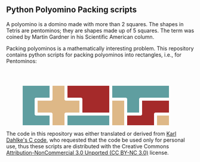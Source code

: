 Python Polyomino Packing scripts
--------------------------------

A polyomino is a domino made with more than 2 squares. The shapes in Tetris are pentominos;
 they are shapes made up of 5 squares. The term was coined by Martin Gardner in his Scientific American column.

Packing polyominos is a mathematically interesting problem. This repository contains
python scripts for packing polyominos into rectangles, i.e., for Pentominos:


<?xml version="1.0" encoding="utf-8" ?>
<svg xmlns="http://www.w3.org/2000/svg" xmlns:ev="http://www.w3.org/2001/xml-events" xmlns:xlink="http://www.w3.org/1999/xlink" baseProfile="full" height="100%" version="1.1" width="100%">
  <defs/>
  <path d="M 160.0 84.0 L 159.60793143868176 83.98073890668879 L 159.2196387119355 83.92314112161293 L 158.83886129098215 83.82776134292884 L 158.46926627053963 83.69551813004514 L 158.11441305269602 83.52768505739343 L 157.7777190679216 83.32587844921018 L 157.46242686334543 83.09204181345095 L 157.17157287525382 82.82842712474618 L 156.90795818654905 82.53757313665459 L 156.6741215507898 82.2222809320784 L 156.47231494260657 81.88558694730399 L 156.30448186995486 81.53073372946037 L 156.17223865707118 81.16113870901785 L 156.07685887838707 80.78036128806451 L 156.0192610933112 80.39206856131824 L 156.0 80.0 L 156.0 44.0 L 124.0 44.0 L 124.0 80.0 L 123.98073890668879 80.39206856131824 L 123.92314112161293 80.78036128806451 L 123.82776134292884 81.16113870901785 L 123.69551813004514 81.53073372946037 L 123.52768505739343 81.88558694730399 L 123.32587844921018 82.2222809320784 L 123.09204181345095 82.53757313665459 L 122.82842712474618 82.82842712474618 L 122.53757313665459 83.09204181345095 L 122.2222809320784 83.32587844921018 L 121.88558694730399 83.52768505739343 L 121.53073372946037 83.69551813004514 L 121.16113870901785 83.82776134292884 L 120.78036128806451 83.92314112161293 L 120.39206856131824 83.98073890668879 L 120.0 84.0 L 84.0 84.0 L 84.0 116.0 L 120.0 116.0 L 120.39206856131824 116.01926109331121 L 120.78036128806451 116.07685887838707 L 121.16113870901785 116.17223865707116 L 121.53073372946037 116.30448186995486 L 121.88558694730399 116.47231494260657 L 122.2222809320784 116.67412155078982 L 122.53757313665459 116.90795818654905 L 122.82842712474618 117.17157287525382 L 123.09204181345095 117.46242686334541 L 123.32587844921018 117.7777190679216 L 123.52768505739343 118.11441305269601 L 123.69551813004514 118.46926627053963 L 123.82776134292884 118.83886129098215 L 123.92314112161293 119.21963871193549 L 123.98073890668879 119.60793143868176 L 124.0 120.0 L 124.0 156.0 L 156.0 156.0 L 156.0 120.0 L 156.01926109331123 119.60793143868173 L 156.07685887838707 119.21963871193546 L 156.17223865707118 118.83886129098212 L 156.30448186995486 118.46926627053962 L 156.4723149426066 118.114413052696 L 156.67412155078983 117.77771906792158 L 156.90795818654905 117.46242686334541 L 157.17157287525382 117.1715728752538 L 157.46242686334543 116.90795818654904 L 157.7777190679216 116.6741215507898 L 158.11441305269602 116.47231494260657 L 158.46926627053963 116.30448186995486 L 158.83886129098215 116.17223865707116 L 159.2196387119355 116.07685887838707 L 159.60793143868176 116.01926109331121 L 160.0 116.0 L 196.0 116.0 L 196.0 84.0 L 160.0 84.0 " fill="burlywood"/>
  <path d="M 44.0 44.0 L 44.0 156.0 L 116.0 156.0 L 116.0 124.0 L 80.0 124.0 L 79.60793143868176 123.98073890668879 L 79.21963871193549 123.92314112161293 L 78.83886129098215 123.82776134292884 L 78.46926627053963 123.69551813004514 L 78.11441305269601 123.52768505739343 L 77.7777190679216 123.32587844921018 L 77.46242686334541 123.09204181345095 L 77.17157287525382 122.82842712474618 L 76.90795818654905 122.53757313665459 L 76.67412155078982 122.2222809320784 L 76.47231494260657 121.88558694730399 L 76.30448186995486 121.53073372946037 L 76.17223865707116 121.16113870901785 L 76.07685887838707 120.78036128806451 L 76.01926109331121 120.39206856131824 L 76.0 120.0 L 76.0 80.0 L 76.01926109331121 79.60793143868173 L 76.07685887838709 79.21963871193546 L 76.17223865707118 78.83886129098212 L 76.30448186995486 78.46926627053962 L 76.47231494260659 78.114413052696 L 76.67412155078983 77.77771906792158 L 76.90795818654907 77.46242686334541 L 77.17157287525382 77.1715728752538 L 77.46242686334543 76.90795818654904 L 77.7777190679216 76.6741215507898 L 78.11441305269602 76.47231494260657 L 78.46926627053965 76.30448186995486 L 78.83886129098215 76.17223865707116 L 79.21963871193549 76.07685887838707 L 79.60793143868176 76.01926109331121 L 80.0 76.0 L 116.0 76.0 L 116.0 44.0 L 44.0 44.0 " fill="cadetblue"/>
  <path d="M 44.0 164.0 L 44.0 276.0 L 76.0 276.0 L 76.0 200.0 L 76.01926109331121 199.60793143868173 L 76.07685887838709 199.21963871193546 L 76.17223865707118 198.83886129098212 L 76.30448186995486 198.46926627053963 L 76.47231494260659 198.114413052696 L 76.67412155078983 197.77771906792157 L 76.90795818654907 197.4624268633454 L 77.17157287525382 197.1715728752538 L 77.46242686334543 196.90795818654905 L 77.7777190679216 196.6741215507898 L 78.11441305269602 196.47231494260657 L 78.46926627053965 196.30448186995486 L 78.83886129098215 196.17223865707118 L 79.21963871193549 196.07685887838707 L 79.60793143868176 196.0192610933112 L 80.0 196.0 L 156.0 196.0 L 156.0 164.0 L 44.0 164.0 " fill="brown"/>
  <path d="M 196.0 164.0 L 164.0 164.0 L 164.0 200.0 L 163.9807389066888 200.39206856131824 L 163.92314112161293 200.7803612880645 L 163.82776134292882 201.16113870901785 L 163.69551813004514 201.53073372946037 L 163.52768505739343 201.88558694730398 L 163.3258784492102 202.2222809320784 L 163.09204181345095 202.53757313665457 L 162.82842712474618 202.82842712474618 L 162.53757313665457 203.09204181345095 L 162.2222809320784 203.3258784492102 L 161.88558694730398 203.52768505739343 L 161.53073372946037 203.69551813004514 L 161.16113870901785 203.82776134292882 L 160.7803612880645 203.92314112161293 L 160.39206856131824 203.9807389066888 L 160.0 204.0 L 84.0 204.0 L 84.0 276.0 L 116.0 276.0 L 116.0 240.0 L 116.01926109331121 239.60793143868173 L 116.07685887838709 239.21963871193546 L 116.17223865707118 238.83886129098212 L 116.30448186995486 238.46926627053963 L 116.47231494260659 238.114413052696 L 116.67412155078983 237.77771906792157 L 116.90795818654907 237.4624268633454 L 117.17157287525382 237.1715728752538 L 117.46242686334543 236.90795818654905 L 117.7777190679216 236.6741215507898 L 118.11441305269602 236.47231494260657 L 118.46926627053965 236.30448186995486 L 118.83886129098215 236.17223865707118 L 119.21963871193549 236.07685887838707 L 119.60793143868176 236.0192610933112 L 120.0 236.0 L 196.0 236.0 L 196.0 164.0 " fill="blueviolet"/>
  <path d="M 124.0 244.0 L 124.0 276.0 L 316.0 276.0 L 316.0 244.0 L 124.0 244.0 " fill="brown"/>
  <path d="M 164.0 44.0 L 164.0 76.0 L 200.0 76.0 L 200.39206856131824 76.01926109331121 L 200.7803612880645 76.07685887838707 L 201.16113870901785 76.17223865707116 L 201.53073372946037 76.30448186995486 L 201.88558694730398 76.47231494260657 L 202.2222809320784 76.67412155078982 L 202.53757313665457 76.90795818654905 L 202.82842712474618 77.17157287525382 L 203.09204181345095 77.46242686334541 L 203.3258784492102 77.7777190679216 L 203.52768505739343 78.11441305269601 L 203.69551813004514 78.46926627053963 L 203.82776134292882 78.83886129098215 L 203.92314112161293 79.21963871193549 L 203.9807389066888 79.60793143868176 L 204.0 80.0 L 204.0 116.0 L 276.0 116.0 L 276.0 44.0 L 164.0 44.0 " fill="brown"/>
  <path d="M 164.0 124.0 L 164.0 156.0 L 200.0 156.0 L 200.39206856131824 156.0192610933112 L 200.7803612880645 156.07685887838707 L 201.16113870901785 156.17223865707118 L 201.53073372946037 156.30448186995486 L 201.88558694730398 156.47231494260657 L 202.2222809320784 156.6741215507898 L 202.53757313665457 156.90795818654905 L 202.82842712474618 157.17157287525382 L 203.09204181345095 157.46242686334543 L 203.3258784492102 157.7777190679216 L 203.52768505739343 158.11441305269602 L 203.69551813004514 158.46926627053963 L 203.82776134292882 158.83886129098215 L 203.92314112161293 159.2196387119355 L 203.9807389066888 159.60793143868176 L 204.0 160.0 L 204.0 236.0 L 236.0 236.0 L 236.0 160.0 L 236.01926109331123 159.60793143868173 L 236.07685887838707 159.21963871193546 L 236.17223865707118 158.83886129098212 L 236.30448186995486 158.46926627053963 L 236.4723149426066 158.114413052696 L 236.67412155078983 157.77771906792157 L 236.90795818654905 157.4624268633454 L 237.17157287525382 157.1715728752538 L 237.46242686334543 156.90795818654905 L 237.7777190679216 156.6741215507898 L 238.11441305269602 156.47231494260657 L 238.46926627053963 156.30448186995486 L 238.83886129098215 156.17223865707118 L 239.2196387119355 156.07685887838707 L 239.60793143868176 156.0192610933112 L 240.0 156.0 L 276.0 156.0 L 276.0 124.0 L 164.0 124.0 " fill="cadetblue"/>
  <path d="M 284.0 160.0 L 283.98073890668877 160.39206856131824 L 283.9231411216129 160.7803612880645 L 283.82776134292885 161.16113870901785 L 283.6955181300452 161.53073372946037 L 283.5276850573934 161.88558694730398 L 283.32587844921017 162.2222809320784 L 283.092041813451 162.53757313665457 L 282.8284271247462 162.82842712474618 L 282.5375731366546 163.09204181345095 L 282.22228093207843 163.3258784492102 L 281.885586947304 163.52768505739343 L 281.53073372946034 163.69551813004514 L 281.16113870901785 163.82776134292882 L 280.7803612880645 163.92314112161293 L 280.39206856131824 163.9807389066888 L 280.0 164.0 L 244.0 164.0 L 244.0 236.0 L 276.0 236.0 L 276.0 200.0 L 276.01926109331123 199.60793143868173 L 276.0768588783871 199.21963871193546 L 276.17223865707115 198.83886129098212 L 276.3044818699549 198.46926627053963 L 276.4723149426066 198.114413052696 L 276.67412155078983 197.77771906792157 L 276.9079581865491 197.4624268633454 L 277.17157287525384 197.1715728752538 L 277.4624268633454 196.90795818654905 L 277.7777190679216 196.6741215507898 L 278.114413052696 196.47231494260657 L 278.46926627053966 196.30448186995486 L 278.83886129098215 196.17223865707118 L 279.2196387119355 196.07685887838707 L 279.60793143868176 196.0192610933112 L 280.0 196.0 L 316.0 196.0 L 316.0 84.0 L 284.0 84.0 L 284.0 160.0 " fill="burlywood"/>
  <path d="M 284.0 44.0 L 284.0 76.0 L 320.0 76.0 L 320.39206856131824 76.01926109331121 L 320.7803612880645 76.07685887838707 L 321.16113870901785 76.17223865707116 L 321.53073372946034 76.30448186995486 L 321.885586947304 76.47231494260657 L 322.22228093207843 76.67412155078982 L 322.5375731366546 76.90795818654905 L 322.8284271247462 77.17157287525382 L 323.092041813451 77.46242686334541 L 323.32587844921017 77.7777190679216 L 323.5276850573934 78.11441305269601 L 323.6955181300452 78.46926627053963 L 323.82776134292885 78.83886129098215 L 323.9231411216129 79.21963871193549 L 323.98073890668877 79.60793143868176 L 324.0 80.0 L 324.0 116.0 L 356.0 116.0 L 356.0 80.0 L 356.01926109331123 79.60793143868173 L 356.0768588783871 79.21963871193546 L 356.17223865707115 78.83886129098212 L 356.3044818699549 78.46926627053962 L 356.4723149426066 78.114413052696 L 356.67412155078983 77.77771906792158 L 356.9079581865491 77.46242686334541 L 357.17157287525384 77.1715728752538 L 357.4624268633454 76.90795818654904 L 357.7777190679216 76.6741215507898 L 358.114413052696 76.47231494260657 L 358.46926627053966 76.30448186995486 L 358.83886129098215 76.17223865707116 L 359.2196387119355 76.07685887838707 L 359.60793143868176 76.01926109331121 L 360.0 76.0 L 436.0 76.0 L 436.0 44.0 L 284.0 44.0 " fill="cadetblue"/>
  <path d="M 396.0 164.0 L 364.0 164.0 L 364.0 200.0 L 363.98073890668877 200.39206856131824 L 363.9231411216129 200.7803612880645 L 363.82776134292885 201.16113870901785 L 363.6955181300452 201.53073372946037 L 363.5276850573934 201.88558694730398 L 363.32587844921017 202.2222809320784 L 363.092041813451 202.53757313665457 L 362.8284271247462 202.82842712474618 L 362.5375731366546 203.09204181345095 L 362.22228093207843 203.3258784492102 L 361.885586947304 203.52768505739343 L 361.53073372946034 203.69551813004514 L 361.16113870901785 203.82776134292882 L 360.7803612880645 203.92314112161293 L 360.39206856131824 203.9807389066888 L 360.0 204.0 L 284.0 204.0 L 284.0 236.0 L 320.0 236.0 L 320.39206856131824 236.0192610933112 L 320.7803612880645 236.07685887838707 L 321.16113870901785 236.17223865707118 L 321.53073372946034 236.30448186995486 L 321.885586947304 236.47231494260657 L 322.22228093207843 236.6741215507898 L 322.5375731366546 236.90795818654905 L 322.8284271247462 237.17157287525382 L 323.092041813451 237.46242686334543 L 323.32587844921017 237.7777190679216 L 323.5276850573934 238.11441305269602 L 323.6955181300452 238.46926627053963 L 323.82776134292885 238.83886129098215 L 323.9231411216129 239.2196387119355 L 323.98073890668877 239.60793143868176 L 324.0 240.0 L 324.0 276.0 L 356.0 276.0 L 356.0 240.0 L 356.01926109331123 239.60793143868173 L 356.0768588783871 239.21963871193546 L 356.17223865707115 238.83886129098212 L 356.3044818699549 238.46926627053963 L 356.4723149426066 238.114413052696 L 356.67412155078983 237.77771906792157 L 356.9079581865491 237.4624268633454 L 357.17157287525384 237.1715728752538 L 357.4624268633454 236.90795818654905 L 357.7777190679216 236.6741215507898 L 358.114413052696 236.47231494260657 L 358.46926627053966 236.30448186995486 L 358.83886129098215 236.17223865707118 L 359.2196387119355 236.07685887838707 L 359.60793143868176 236.0192610933112 L 360.0 236.0 L 396.0 236.0 L 396.0 164.0 " fill="cadetblue"/>
  <path d="M 364.0 84.0 L 364.0 120.0 L 363.98073890668877 120.39206856131824 L 363.9231411216129 120.78036128806451 L 363.82776134292885 121.16113870901785 L 363.6955181300452 121.53073372946037 L 363.5276850573934 121.88558694730399 L 363.32587844921017 122.2222809320784 L 363.092041813451 122.53757313665459 L 362.8284271247462 122.82842712474618 L 362.5375731366546 123.09204181345095 L 362.22228093207843 123.32587844921018 L 361.885586947304 123.52768505739343 L 361.53073372946034 123.69551813004514 L 361.16113870901785 123.82776134292884 L 360.7803612880645 123.92314112161293 L 360.39206856131824 123.98073890668879 L 360.0 124.0 L 324.0 124.0 L 324.0 196.0 L 356.0 196.0 L 356.0 160.0 L 356.01926109331123 159.60793143868173 L 356.0768588783871 159.21963871193546 L 356.17223865707115 158.83886129098212 L 356.3044818699549 158.46926627053963 L 356.4723149426066 158.114413052696 L 356.67412155078983 157.77771906792157 L 356.9079581865491 157.4624268633454 L 357.17157287525384 157.1715728752538 L 357.4624268633454 156.90795818654905 L 357.7777190679216 156.6741215507898 L 358.114413052696 156.47231494260657 L 358.46926627053966 156.30448186995486 L 358.83886129098215 156.17223865707118 L 359.2196387119355 156.07685887838707 L 359.60793143868176 156.0192610933112 L 360.0 156.0 L 396.0 156.0 L 396.0 120.0 L 396.01926109331123 119.60793143868173 L 396.0768588783871 119.21963871193546 L 396.17223865707115 118.83886129098212 L 396.3044818699549 118.46926627053962 L 396.4723149426066 118.114413052696 L 396.67412155078983 117.77771906792158 L 396.9079581865491 117.46242686334541 L 397.17157287525384 117.1715728752538 L 397.4624268633454 116.90795818654904 L 397.7777190679216 116.6741215507898 L 398.114413052696 116.47231494260657 L 398.46926627053966 116.30448186995486 L 398.83886129098215 116.17223865707116 L 399.2196387119355 116.07685887838707 L 399.60793143868176 116.01926109331121 L 400.0 116.0 L 436.0 116.0 L 436.0 84.0 L 364.0 84.0 " fill="brown"/>
  <path d="M 436.0 124.0 L 404.0 124.0 L 404.0 240.0 L 403.98073890668877 240.39206856131824 L 403.9231411216129 240.7803612880645 L 403.82776134292885 241.16113870901785 L 403.6955181300452 241.53073372946037 L 403.5276850573934 241.88558694730398 L 403.32587844921017 242.2222809320784 L 403.092041813451 242.53757313665457 L 402.8284271247462 242.82842712474618 L 402.5375731366546 243.09204181345095 L 402.22228093207843 243.3258784492102 L 401.885586947304 243.52768505739343 L 401.53073372946034 243.69551813004514 L 401.16113870901785 243.82776134292882 L 400.7803612880645 243.92314112161293 L 400.39206856131824 243.9807389066888 L 400.0 244.0 L 364.0 244.0 L 364.0 276.0 L 436.0 276.0 L 436.0 124.0 " fill="burlywood"/>
</svg>

The code in this repository was either translated or derived from [Karl Dahlke's C code](https://eklhad.net/polyomino/index.html),
who requested that the code be used only for personal use, thus these scripts are distributed with the Creative Commons
[Attribution-NonCommercial 3.0 Unported (CC BY-NC 3.0)](https://creativecommons.org/licenses/by-nc/3.0/) license.
